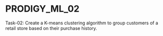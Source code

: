 # PRODIGY_ML_02
Task-02: Create a K-means clustering algorithm to group customers of a retail store based on their purchase history.
